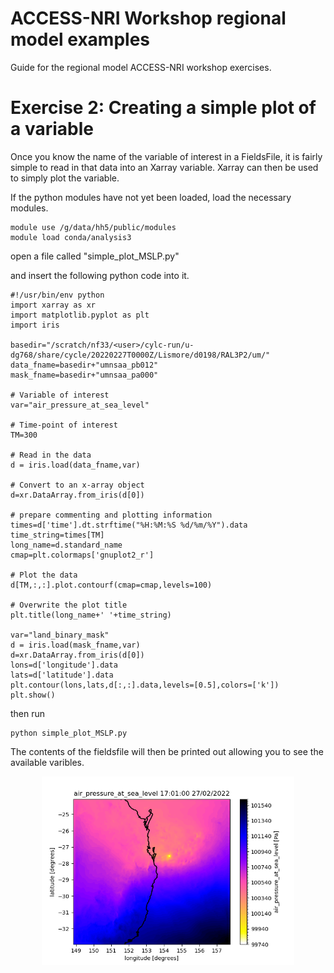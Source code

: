 # ACCESS-NRI Workshop regional model examples
<p>Guide for the regional model ACCESS-NRI workshop exercises.</p>

# Exercise 2:   Creating a simple plot of a variable
Once you know the name of the variable of interest in a FieldsFile, it is fairly simple to read in that data into an Xarray variable.  Xarray can then be used to simply plot the variable.

If the python modules have not yet been loaded, load the necessary modules.

```
module use /g/data/hh5/public/modules
module load conda/analysis3
```

open a file called "simple_plot_MSLP.py"

and insert the following python code into it.

```
#!/usr/bin/env python
import xarray as xr
import matplotlib.pyplot as plt
import iris

basedir="/scratch/nf33/<user>/cylc-run/u-dg768/share/cycle/20220227T0000Z/Lismore/d0198/RAL3P2/um/"
data_fname=basedir+"umnsaa_pb012"
mask_fname=basedir+"umnsaa_pa000"

# Variable of interest
var="air_pressure_at_sea_level"

# Time-point of interest
TM=300

# Read in the data
d = iris.load(data_fname,var)

# Convert to an x-array object
d=xr.DataArray.from_iris(d[0])

# prepare commenting and plotting information
times=d['time'].dt.strftime("%H:%M:%S %d/%m/%Y").data
time_string=times[TM]
long_name=d.standard_name
cmap=plt.colormaps['gnuplot2_r']

# Plot the data
d[TM,:,:].plot.contourf(cmap=cmap,levels=100)

# Overwrite the plot title
plt.title(long_name+' '+time_string)

var="land_binary_mask"
d = iris.load(mask_fname,var)
d=xr.DataArray.from_iris(d[0])
lons=d['longitude'].data
lats=d['latitude'].data
plt.contour(lons,lats,d[:,:].data,levels=[0.5],colors=['k'])
plt.show()

```

then run

```
python simple_plot_MSLP.py
```

The contents of the fieldsfile will then be printed out allowing you to see the available varibles.

<p align="center"><img src="../assets/analyse_data/mslp_figure.png" alt="drawing" width="80%"/></p>


